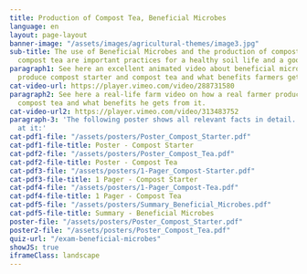 ```yaml
---
title: Production of Compost Tea, Beneficial Microbes
language: en
layout: page-layout
banner-image: "/assets/images/agricultural-themes/image3.jpg"
sub-title: The use of Beneficial Microbes and the production of compost starter and
  compost tea are important practices for a healthy soil life and a good soil fertility.
paragraph1: See here an excellent animated video about beneficial microbes, how to
  produce compost starter and compost tea and what benefits farmers get.
cat-video-url: https://player.vimeo.com/video/288731580
paragraph2: See here a real-life farm video on how a real farmer produces his own
  compost tea and what benefits he gets from it.
cat-video-url2: https://player.vimeo.com/video/313483752
paragraph-3: 'The following poster shows all relevant facts in detail. Have a look
  at it:'
cat-pdf1-file: "/assets/posters/Poster_Compost_Starter.pdf"
cat-pdf1-file-title: Poster - Compost Starter
cat-pdf2-file: "/assets/posters/Poster_Compost_Tea.pdf"
cat-pdf2-file-title: Poster - Compost Tea
cat-pdf3-file: "/assets/posters/1-Pager_Compost-Starter.pdf"
cat-pdf3-file-title: 1 Pager - Compost Starter
cat-pdf4-file: "/assets/posters/1-Pager_Compost-Tea.pdf"
cat-pdf4-file-title: 1 Pager - Compost Tea
cat-pdf5-file: "/assets/posters/Summary_Beneficial_Microbes.pdf"
cat-pdf5-file-title: Summary - Beneficial Microbes
poster-file: "/assets/posters/Poster_Compost_Starter.pdf"
poster2-file: "/assets/posters/Poster_Compost_Tea.pdf"
quiz-url: "/exam-beneficial-microbes"
showJS: true
iframeClass: landscape
---
```


